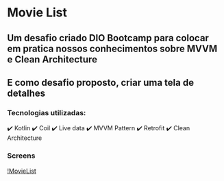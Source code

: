 # Movie List
## Um desafio criado  DIO Bootcamp para colocar em pratica nossos conhecimentos sobre MVVM e Clean Architecture
## E como desafio proposto, criar uma tela de detalhes

### Tecnologias utilizadas:

:heavy_check_mark: Kotlin
:heavy_check_mark: Coil
:heavy_check_mark: Live data
:heavy_check_mark: MVVM Pattern
:heavy_check_mark: Retrofit
:heavy_check_mark: Clean Architecture

### Screens
[!MovieList](/app/src/main/res/drawable/mainscreen.png)





